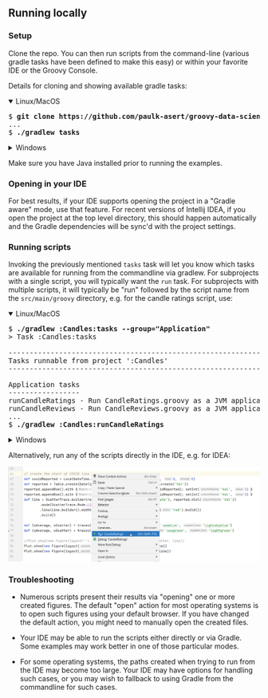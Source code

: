## Running locally

### Setup

Clone the repo. You can then run scripts from the command-line (various gradle tasks
have been defined to make this easy) or within your favorite IDE or the Groovy Console.

Details for cloning and showing available gradle tasks:

<details open>
<summary>Linux/MacOS</summary>

<pre>
$ <b>git clone https://github.com/paulk-asert/groovy-data-science.git</b>
...
$ <b>./gradlew tasks</b>
</pre>
</details>
<details>
<summary>Windows</summary>

Assuming you have git installed:

<pre>
> <b>git clone https://github.com/paulk-asert/groovy-data-science.git</b>
...
> <b>gradlew tasks</b>
</pre>
</details>

Make sure you have Java installed prior to running the examples.

### Opening in your IDE

For best results, if your IDE supports opening the project in
a "Gradle aware" mode, use that feature.
For recent versions of Intellij IDEA, if you open the project at the
top level directory, this should happen automatically and the Gradle
dependencies will be sync'd with the project settings.

### Running scripts

Invoking the previously mentioned `tasks` task will let you know which
tasks are available for running from the commandline via gradlew.
For subprojects with a single script, you will typically want the `run` task.
For subprojects with multiple scripts, it will typically be "run" followed by the script name from the `src/main/groovy` directory, e.g.&nbsp;for the candle ratings script, use:
<details open>
<summary>Linux/MacOS</summary>

<pre>
$ <b>./gradlew :Candles:tasks --group="Application"</b>
> Task :Candles:tasks

------------------------------------------------------------
Tasks runnable from project ':Candles'
------------------------------------------------------------

Application tasks
-----------------
runCandleRatings - Run CandleRatings.groovy as a JVM application/Groovy script
runCandleReviews - Run CandleReviews.groovy as a JVM application/Groovy script
...
$ <b>./gradlew :Candles:runCandleRatings</b>
</pre>
</details>
<details>
<summary>Windows</summary>

<pre>
> <b>gradlew :Candles:tasks --group="Application"</b>
> Task :Candles:tasks

------------------------------------------------------------
Tasks runnable from project ':Candles'
------------------------------------------------------------

Script tasks
------------
runCandleRatings - Run CandleRatings.groovy as a JVM application/Groovy script
runCandleReviews - Run CandleReviews.groovy as a JVM application/Groovy script
...
> <b>gradlew :Candles:runCandleRatings</b>
</pre>
</details>

Alternatively, run any of the scripts directly in the IDE, e.g.&nbsp;for IDEA:

![Running in IDEA using the context menu](images/Intellij.png)

### Troubleshooting

* Numerous scripts present their results via "opening" one or more created figures.
The default "open" action for most operating systems is to open such figures
using your default browser.
If you have changed the default action, you might need to manually open the created files.

* Your IDE may be able to run the scripts either directly or via Gradle. Some examples
may work better in one of those particular modes.

* For some operating systems, the paths created when trying to run from the IDE may
become too large. Your IDE may have options for handling such cases, or you may
wish to fallback to using Gradle from the commandline for such cases.

